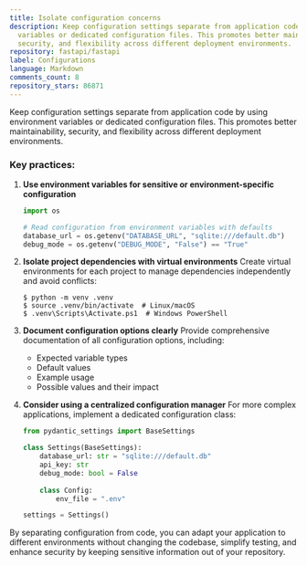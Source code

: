 ```yaml
---
title: Isolate configuration concerns
description: Keep configuration settings separate from application code by using environment
  variables or dedicated configuration files. This promotes better maintainability,
  security, and flexibility across different deployment environments.
repository: fastapi/fastapi
label: Configurations
language: Markdown
comments_count: 8
repository_stars: 86871
---
```


Keep configuration settings separate from application code by using environment variables or dedicated configuration files. This promotes better maintainability, security, and flexibility across different deployment environments.

### Key practices:

1. **Use environment variables for sensitive or environment-specific configuration**
   ```python
   import os
   
   # Read configuration from environment variables with defaults
   database_url = os.getenv("DATABASE_URL", "sqlite:///default.db")
   debug_mode = os.getenv("DEBUG_MODE", "False") == "True"
   ```

2. **Isolate project dependencies with virtual environments**
   Create virtual environments for each project to manage dependencies independently and avoid conflicts:
   ```console
   $ python -m venv .venv
   $ source .venv/bin/activate  # Linux/macOS
   $ .venv\Scripts\Activate.ps1  # Windows PowerShell
   ```

3. **Document configuration options clearly**
   Provide comprehensive documentation of all configuration options, including:
   - Expected variable types
   - Default values
   - Example usage
   - Possible values and their impact

4. **Consider using a centralized configuration manager**
   For more complex applications, implement a dedicated configuration class:
   ```python
   from pydantic_settings import BaseSettings
   
   class Settings(BaseSettings):
       database_url: str = "sqlite:///default.db"
       api_key: str
       debug_mode: bool = False
       
       class Config:
           env_file = ".env"
   
   settings = Settings()
   ```

By separating configuration from code, you can adapt your application to different environments without changing the codebase, simplify testing, and enhance security by keeping sensitive information out of your repository.